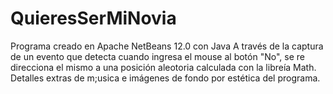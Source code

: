 # QuieresSerMiNovia
Programa creado en Apache NetBeans 12.0 con Java
A través de la captura de un evento que detecta cuando ingresa el mouse al botón "No",  se re direcciona el mismo a una posición aleotoria calculada con la libreía Math.
Detalles extras de m;usica e imágenes de fondo por estética del programa.
